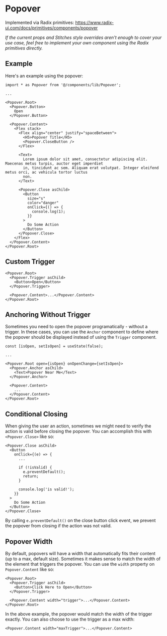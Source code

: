 # Popover

Implemented via Radix primitives: https://www.radix-ui.com/docs/primitives/components/popover

_If the current props and Stitches style overrides aren't enough to cover your use case, feel free to implement your own component using the Radix primitives directly._

## Example

Here's an example using the popover:

```tsx
import * as Popover from '@/components/lib/Popover';

...

<Popover.Root>
  <Popover.Button>
    Open
  </Popover.Button>

  <Popover.Content>
    <Flex stack>
      <Flex align="center" justify="spaceBetween">
        <H5>Popover Title</H5>
        <Popover.CloseButton />
      </Flex>

      <Text>
        Lorem ipsum dolor sit amet, consectetur adipiscing elit. Maecenas metus turpis, auctor eget imperdiet
        in, tincidunt ac sem. Aliquam erat volutpat. Integer eleifend metus orci, ac vehicula tortor luctus
        non.
      </Text>

      <Popover.Close asChild>
        <Button
          size="s"
          color="danger"
          onClick={() => {
            console.log(1);
          }}
        >
          Do Some Action
        </Button>
      </Popover.Close>
    </Flex>
  </Popover.Content>
</Popover.Root>
```

## Custom Trigger

```tsx
<Popover.Root>
  <Popover.Trigger asChild>
    <Button>Open</Button>
  </Popover.Trigger>

  <Popover.Content>...</Popover.Content>
</Popover.Root>
```

## Anchoring Without Trigger

Sometimes you need to open the popover programatically - without a trigger. In these cases, you can use the `Anchor` component to define where the popover should be displayed instead of using the `Trigger` component.

```tsx
const [isOpen, setIsOpen] = useState(false);

...

<Popover.Root open={isOpen} onOpenChange={setIsOpen}>
  <Popover.Anchor asChild>
    <Text>Popover Near Me</Text>
  </Popover.Anchor>

  <Popover.Content>
    ...
  </Popover.Content>
</Popover.Root>
```

## Conditional Closing

When giving the user an action, sometimes we might need to verify the action is valid before closing the popover. You can accomplish this with `<Popover.Close>` like so:

```tsx
<Popover.Close asChild>
  <Button
    onClick={(e) => {
      ...

      if (!isValid) {
        e.preventDefault();
        return;
      }

      console.log('is valid!');
    }}
  >
    Do Some Action
  </Button>
</Popover.Close>
```

By calling `e.preventDefault()` on the close button click event, we prevent the popover from closing if the action was not valid.

## Popover Width

By default, popovers will have a width that automatically fits their content (up to a max, default size). Sometimes it makes sense to match the width of the element that triggers the popover. You can use the `width` property on `Popover.Content` like so:

```tsx
<Popover.Root>
  <Popover.Trigger asChild>
    <Button>Click Here to Open</Button>
  </Popover.Trigger>

  <Popover.Content width="trigger">...</Popover.Content>
</Popover.Root>
```

In the above example, the popover would match the width of the trigger exactly. You can also choose to use the trigger as a max width:

```tsx
<Popover.Content width="maxTrigger">...</Popover.Content>
```
